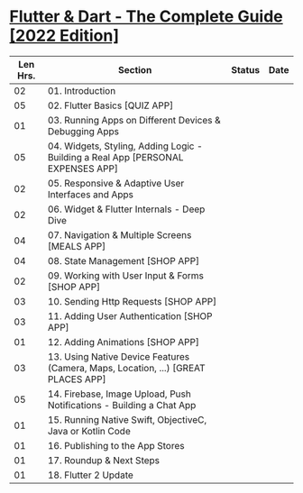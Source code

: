 # [Flutter & Dart - The Complete Guide [2022 Edition]](https://www.udemy.com/course/learn-flutter-dart-to-build-ios-android-apps)

| Len Hrs. | Section | Status | Date |
| --- | --- | --- | --- |
| 02 | 01. Introduction |  |  | 
| 05 | 02. Flutter Basics [QUIZ APP] |  |  | 
| 01 | 03. Running Apps on Different Devices & Debugging Apps | | |
| 05 | 04. Widgets, Styling, Adding Logic - Building a Real App [PERSONAL EXPENSES APP] | | |
| 02 | 05. Responsive & Adaptive User Interfaces and Apps | | |
| 02 | 06. Widget & Flutter Internals - Deep Dive | | |
| 04 | 07. Navigation & Multiple Screens [MEALS APP] | | |
| 04 | 08. State Management [SHOP APP] | | |
| 02 | 09. Working with User Input & Forms [SHOP APP] | | |
| 03 | 10. Sending Http Requests [SHOP APP] | | |
| 03 | 11. Adding User Authentication [SHOP APP] | | |
| 01 | 12. Adding Animations [SHOP APP] | | |
| 03 | 13. Using Native Device Features (Camera, Maps, Location, ...) [GREAT PLACES APP] | | |
| 05 | 14. Firebase, Image Upload, Push Notifications - Building a Chat App | | |
| 01 | 15. Running Native Swift, ObjectiveC, Java or Kotlin Code | | |
| 01 | 16. Publishing to the App Stores | | |
| 01 | 17. Roundup & Next Steps | | |
| 01 | 18. Flutter 2 Update | | | 

